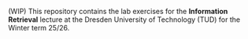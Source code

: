 (WIP)
This repository contains the lab exercises for the **Information Retrieval** lecture at the Dresden University of Technology (TUD) for the Winter term 25/26.
